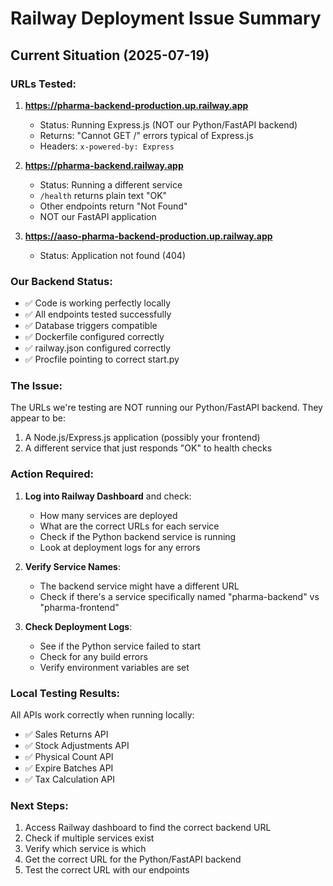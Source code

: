 # Railway Deployment Issue Summary

## Current Situation (2025-07-19)

### URLs Tested:
1. **https://pharma-backend-production.up.railway.app**
   - Status: Running Express.js (NOT our Python/FastAPI backend)
   - Returns: "Cannot GET /" errors typical of Express.js
   - Headers: `x-powered-by: Express`

2. **https://pharma-backend.railway.app**
   - Status: Running a different service
   - `/health` returns plain text "OK"
   - Other endpoints return "Not Found"
   - NOT our FastAPI application

3. **https://aaso-pharma-backend-production.up.railway.app**
   - Status: Application not found (404)

### Our Backend Status:
- ✅ Code is working perfectly locally
- ✅ All endpoints tested successfully
- ✅ Database triggers compatible
- ✅ Dockerfile configured correctly
- ✅ railway.json configured correctly
- ✅ Procfile pointing to correct start.py

### The Issue:
The URLs we're testing are NOT running our Python/FastAPI backend. They appear to be:
1. A Node.js/Express.js application (possibly your frontend)
2. A different service that just responds "OK" to health checks

### Action Required:
1. **Log into Railway Dashboard** and check:
   - How many services are deployed
   - What are the correct URLs for each service
   - Check if the Python backend service is running
   - Look at deployment logs for any errors

2. **Verify Service Names**:
   - The backend service might have a different URL
   - Check if there's a service specifically named "pharma-backend" vs "pharma-frontend"

3. **Check Deployment Logs**:
   - See if the Python service failed to start
   - Check for any build errors
   - Verify environment variables are set

### Local Testing Results:
All APIs work correctly when running locally:
- ✅ Sales Returns API
- ✅ Stock Adjustments API
- ✅ Physical Count API
- ✅ Expire Batches API
- ✅ Tax Calculation API

### Next Steps:
1. Access Railway dashboard to find the correct backend URL
2. Check if multiple services exist
3. Verify which service is which
4. Get the correct URL for the Python/FastAPI backend
5. Test the correct URL with our endpoints
